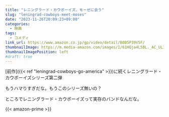 ```yaml
---
title: "レニングラード・カウボーイズ、モーゼに会う"
slug: "leningrad-cowboys-meet-moses"
date: "2023-11-26T20:09:23+09:00"
categories:
  - 映画
tags:
  - コメディ
link_url: https://www.amazon.co.jp/gp/video/detail/B0B5P39V5F/
thumbnailImage: https://m.media-amazon.com/images/I/61HQja4L5BL._AC_UL320_.jpg
thumbnailImagePosition: left
#draft: true
---
```

[前作]({{< ref "leningrad-cowboys-go-america" >}})に続くレニングラード・カウボーイズシリーズ第二弾
<!--more-->
もうハマりすぎだな。もうこのシリーズ無いの？

ところでレニングラード・カウボーイズって実存のバンドなんだな。

{{< amazon-prime >}}
